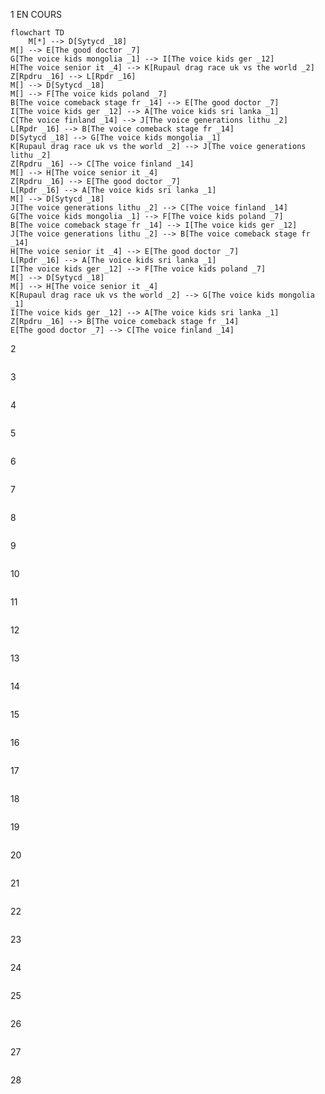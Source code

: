 
1   EN COURS
```mermaid
flowchart TD
    M[*] --> D[Sytycd _18]
M[] --> E[The good doctor _7]
G[The voice kids mongolia _1] --> I[The voice kids ger _12]
H[The voice senior it _4] --> K[Rupaul drag race uk vs the world _2]
Z[Rpdru _16] --> L[Rpdr _16]
M[] --> D[Sytycd _18]
M[] --> F[The voice kids poland _7]
B[The voice comeback stage fr _14] --> E[The good doctor _7]
I[The voice kids ger _12] --> A[The voice kids sri lanka _1]
C[The voice finland _14] --> J[The voice generations lithu _2]
L[Rpdr _16] --> B[The voice comeback stage fr _14]
D[Sytycd _18] --> G[The voice kids mongolia _1]
K[Rupaul drag race uk vs the world _2] --> J[The voice generations lithu _2]
Z[Rpdru _16] --> C[The voice finland _14]
M[] --> H[The voice senior it _4]
Z[Rpdru _16] --> E[The good doctor _7]
L[Rpdr _16] --> A[The voice kids sri lanka _1]
M[] --> D[Sytycd _18]
J[The voice generations lithu _2] --> C[The voice finland _14]
G[The voice kids mongolia _1] --> F[The voice kids poland _7]
B[The voice comeback stage fr _14] --> I[The voice kids ger _12]
J[The voice generations lithu _2] --> B[The voice comeback stage fr _14]
H[The voice senior it _4] --> E[The good doctor _7]
L[Rpdr _16] --> A[The voice kids sri lanka _1]
I[The voice kids ger _12] --> F[The voice kids poland _7]
M[] --> D[Sytycd _18]
M[] --> H[The voice senior it _4]
K[Rupaul drag race uk vs the world _2] --> G[The voice kids mongolia _1]
I[The voice kids ger _12] --> A[The voice kids sri lanka _1]
Z[Rpdru _16] --> B[The voice comeback stage fr _14]
E[The good doctor _7] --> C[The voice finland _14]

```

2  
```mermaid
```

3  
```mermaid
```

4  
```mermaid
```

5  
```mermaid
```

6  
```mermaid
```

7  
```mermaid
```

8  
```mermaid
```

9  
```mermaid
```

10  
```mermaid
```

11  
```mermaid
```

12  
```mermaid
```

13  
```mermaid
```

14  
```mermaid
```

15  
```mermaid
```

16  
```mermaid
```

17  
```mermaid
```

18  
```mermaid
```

19  
```mermaid
```

20  
```mermaid
```

21  
```mermaid
```

22  
```mermaid
```

23  
```mermaid
```

24  
```mermaid
```

25  
```mermaid
```

26  
```mermaid
```

27  
```mermaid
```

28  
```mermaid
```
